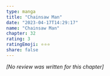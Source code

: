 ```yaml
---
type: manga
title: "Chainsaw Man"
date: "2023-04-17T14:29:17"
name: "Chainsaw Man"
chapter: 32
rating: 3
ratingEmoji: ⭐️⭐️⭐️
share: false
---
```


_[No review was written for this chapter]_
